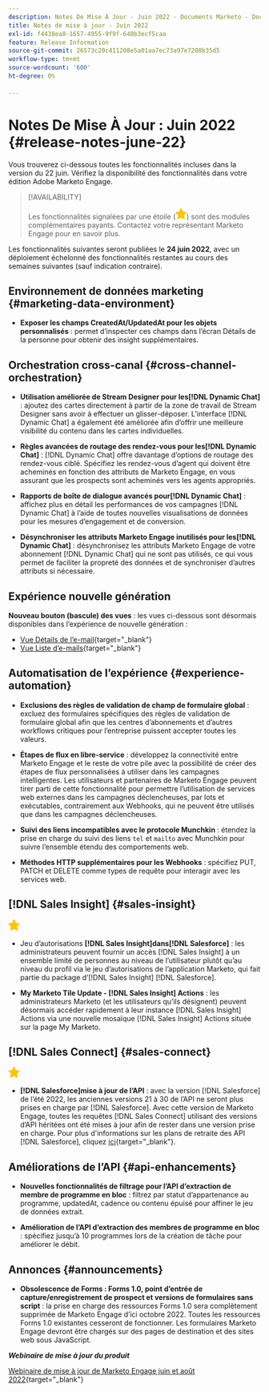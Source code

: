 ```yaml
---
description: Notes De Mise À Jour - Juin 2022 - Documents Marketo - Documentation Du Produit
title: Notes de mise à jour - Juin 2022
exl-id: f4438ea8-1657-4955-9f9f-640b3ecf5caa
feature: Release Information
source-git-commit: 26573c20c411208e5a01aa7ec73a97e7208b35d5
workflow-type: tm+mt
source-wordcount: '600'
ht-degree: 0%

---
```


# Notes De Mise À Jour : Juin 2022 {#release-notes-june-22}

Vous trouverez ci-dessous toutes les fonctionnalités incluses dans la version du 22 juin. Vérifiez la disponibilité des fonctionnalités dans votre édition Adobe Marketo Engage.

>[!AVAILABILITY]
>
>Les fonctionnalités signalées par une étoile (![étoile](assets/yellow-star.png)) sont des modules complémentaires payants. Contactez votre représentant Marketo Engage pour en savoir plus.

Les fonctionnalités suivantes seront publiées le **24 juin 2022**, avec un déploiement échelonné des fonctionnalités restantes au cours des semaines suivantes (sauf indication contraire).

## Environnement de données marketing {#marketing-data-environment}

* **Exposer les champs CreatedAt/UpdatedAt pour les objets personnalisés** : permet d’inspecter ces champs dans l’écran Détails de la personne pour obtenir des insight supplémentaires.

## Orchestration cross-canal {#cross-channel-orchestration}

* **Utilisation améliorée de Stream Designer pour les[!DNL Dynamic Chat]** : ajoutez des cartes directement à partir de la zone de travail de Stream Designer sans avoir à effectuer un glisser-déposer. L’interface [!DNL Dynamic Chat] a également été améliorée afin d’offrir une meilleure visibilité du contenu dans les cartes individuelles.

* **Règles avancées de routage des rendez-vous pour les[!DNL Dynamic Chat]** : [!DNL Dynamic Chat] offre davantage d’options de routage des rendez-vous ciblé. Spécifiez les rendez-vous d’agent qui doivent être acheminés en fonction des attributs de Marketo Engage, en vous assurant que les prospects sont acheminés vers les agents appropriés.

* **Rapports de boîte de dialogue avancés pour[!DNL Dynamic Chat]** : affichez plus en détail les performances de vos campagnes [!DNL Dynamic Chat] à l’aide de toutes nouvelles visualisations de données pour les mesures d’engagement et de conversion.

* **Désynchroniser les attributs Marketo Engage inutilisés pour les[!DNL Dynamic Chat]** : désynchronisez les attributs Marketo Engage de votre abonnement [!DNL Dynamic Chat] qui ne sont pas utilisés, ce qui vous permet de faciliter la propreté des données et de synchroniser d’autres attributs si nécessaire.

## Expérience nouvelle génération

**Nouveau bouton (bascule) des vues** : les vues ci-dessous sont désormais disponibles dans l’expérience de nouvelle génération :

* [Vue Détails de l’e-mail](/help/marketo/product-docs/marketo-engage-modern-ux/toggle-switch.md#email-details-view){target="_blank"}
* [Vue Liste d’e-mails](/help/marketo/product-docs/marketo-engage-modern-ux/toggle-switch.md#email-list-view){target="_blank"}

## Automatisation de l’expérience {#experience-automation}

* **Exclusions des règles de validation de champ de formulaire global** : excluez des formulaires spécifiques des règles de validation de formulaire global afin que les centres d’abonnements et d’autres workflows critiques pour l’entreprise puissent accepter toutes les valeurs.

* **Étapes de flux en libre-service** : développez la connectivité entre Marketo Engage et le reste de votre pile avec la possibilité de créer des étapes de flux personnalisées à utiliser dans les campagnes intelligentes. Les utilisateurs et partenaires de Marketo Engage peuvent tirer parti de cette fonctionnalité pour permettre l’utilisation de services web externes dans les campagnes déclencheuses, par lots et exécutables, contrairement aux Webhooks, qui ne peuvent être utilisés que dans les campagnes déclencheuses.

* **Suivi des liens incompatibles avec le protocole Munchkin** : étendez la prise en charge du suivi des liens `tel` et `mailto` avec Munchkin pour suivre l’ensemble étendu des comportements web.

* **Méthodes HTTP supplémentaires pour les Webhooks** : spécifiez PUT, PATCH et DELETE comme types de requête pour interagir avec les services web.

## [!DNL Sales Insight] {#sales-insight}

![(étoile)](assets/yellow-star.png)

* Jeu d’autorisations **[!DNL Sales Insight]dans[!DNL Salesforce]** : les administrateurs peuvent fournir un accès [!DNL Sales Insight] à un ensemble limité de personnes au niveau de l’utilisateur plutôt qu’au niveau du profil via le jeu d’autorisations de l’application Marketo, qui fait partie du package d’[!DNL Sales Insight] [!DNL Salesforce].

* **My Marketo Tile Update - [!DNL Sales Insight] Actions** : les administrateurs Marketo (et les utilisateurs qu’ils désignent) peuvent désormais accéder rapidement à leur instance [!DNL Sales Insight] Actions via une nouvelle mosaïque [!DNL Sales Insight] Actions située sur la page My Marketo.

## [!DNL Sales Connect] {#sales-connect}

![(étoile)](assets/yellow-star.png)

* **[!DNL Salesforce]mise à jour de l’API** : avec la version [!DNL Salesforce] de l’été 2022, les anciennes versions 21 à 30 de l’API ne seront plus prises en charge par [!DNL Salesforce]. Avec cette version de Marketo Engage, toutes les requêtes [!DNL Sales Connect] utilisant des versions d’API héritées ont été mises à jour afin de rester dans une version prise en charge. Pour plus d&#39;informations sur les plans de retraite des API [!DNL Salesforce], cliquez [ici](https://help.salesforce.com/s/articleView?language=en_US&type=1&id=000354473){target="_blank"}.

## Améliorations de l’API {#api-enhancements}

* **Nouvelles fonctionnalités de filtrage pour l’API d’extraction de membre de programme en bloc** : filtrez par statut d’appartenance au programme, updatedAt, cadence ou contenu épuisé pour affiner le jeu de données extrait.

* **Amélioration de l’API d’extraction des membres de programme en bloc** : spécifiez jusqu’à 10 programmes lors de la création de tâche pour améliorer le débit.

## Annonces {#announcements}

* **Obsolescence de Forms : Forms 1.0, point d’entrée de capture/enregistrement de prospect et versions de formulaires sans script** : la prise en charge des ressources Forms 1.0 sera complètement supprimée de Marketo Engage d’ici octobre 2022. Toutes les ressources Forms 1.0 existantes cesseront de fonctionner. Les formulaires Marketo Engage devront être chargés sur des pages de destination et des sites web sous JavaScript.

**_Webinaire de mise à jour du produit_**

[Webinaire de mise à jour de Marketo Engage juin et août 2022](https://engage.marketo.com/2022_June_August_Release_Webinar_OnDemandPage.html){target="_blank"}
